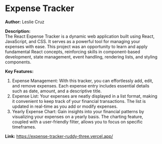 # Expense Tracker

**Author:** Leslie Cruz

**Description:**  
The React Expense Tracker is a dynamic web application built using React, JavaScript, and CSS. It serves as a powerful tool for managing your expenses with ease. This project was an opportunity to learn and apply fundamental React concepts, reinforcing skills in component-based development, state management, event handling, rendering lists, and styling components.

**Key Features:**

  1. Expense Management: With this tracker, you can effortlessly add, edit, and remove expenses. Each expense entry includes essential details such as date, amount, and a descriptive title.
  2. Expense List: Your expenses are neatly displayed in a list format, making it convenient to keep track of your financial transactions. The list is updated in real-time as you add or modify expenses.
  3. Yearly Expense Chart: Gain insights into your financial patterns by visualizing your expenses on a yearly basis. The charting feature, coupled with a user-friendly filter, allows you to focus on specific timeframes.

**Link:**
https://expense-tracker-ruddy-three.vercel.app/
